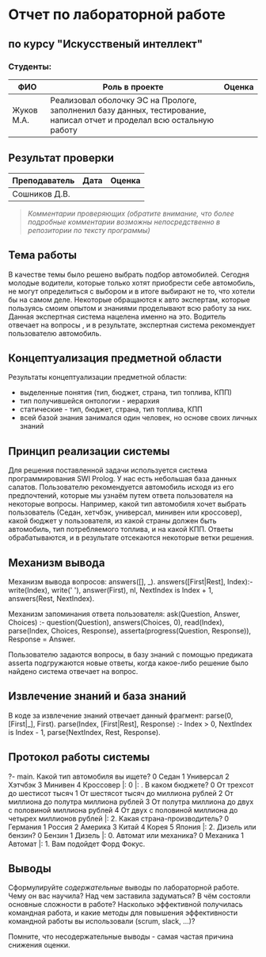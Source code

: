 # Отчет по лабораторной работе
## по курсу "Искусственый интеллект"

### Студенты: 

| ФИО       | Роль в проекте                     | Оценка       |
|-----------|------------------------------------|--------------|
| Жуков М.А. | Реализовал оболочку ЭС на Прологе, заполненил базу данных, тестирование, написал отчет и проделал всю остальную работу|          |

## Результат проверки

| Преподаватель     | Дата         |  Оценка       |
|-------------------|--------------|---------------|
| Сошников Д.В. |              |               |

> *Комментарии проверяющих (обратите внимание, что более подробные комментарии возможны непосредственно в репозитории по тексту программы)*

## Тема работы

В качестве темы было решено  выбрать подбор автомобилей. Сегодня молодые водители, которые только хотят приобрести себе автомобиль, не могут определиться с выбором и в итоге выбирают не то, что хотели бы на самом деле. Некоторые обращаются к авто экспертам, которые пользуясь смоим опытом и знаниями проделывают всю работу за них. Данная экспертная система нацелена именно на это. Водитель отвечает на  вопросы , и в результате, экспертная система рекомендует пользователю автомобиль.

## Концептуализация предметной области

Результаты концептуализации предметной области:
 - выделенные понятия (тип, бюджет, страна, тип топлива, КПП)
 - тип получившейся онтологии - иерархия 
 - статические - тип, бюджет, страна, тип топлива, КПП
 - всей базой знания занимался один человек, но основе своих личных знаний


## Принцип реализации системы

Для решения поставленной задачи используется система программирования SWI Prolog. У нас есть небольшая база данных салатов. Пользователю рекомендуется автомобиль исходя из его предпочтений, которые мы узнаём путем ответа пользователя на некоторые вопросы. Например, какой тип автомобиля хочет выбрать пользователь (Седан, хетчбэк, универсал, минивен или кроссовер), какой бюджет у пользователя, из какой страны должен быть автомобиль, тип потребляемого топлива, и на какой КПП. Ответы обрабатываются, и в результате отсекаются некоторые ветки решения.

## Механизм вывода

Механизм вывода вопросов:
answers([], _).
answers([First|Rest], Index):-
    write(Index), write(' '), answer(First), nl,
    NextIndex is Index + 1,
    answers(Rest, NextIndex).

Механизм запоминания ответа пользователя:
ask(Question, Answer, Choices) :-
    question(Question),
    answers(Choices, 0),
    read(Index),
    parse(Index, Choices, Response),
    asserta(progress(Question, Response)),
    Response = Answer.

Пользователю задаются вопросы, в базу знаний с помощью предиката asserta подгружаются новые ответы, когда какое-либо решение было найдено система отвечает на вопрос.

## Извлечение знаний и база знаний

В коде за извлечение знаний отвечает данный фрагмент:
parse(0, [First|_], First).
parse(Index, [First|Rest], Response) :-
    Index > 0,
    NextIndex is Index - 1,
    parse(NextIndex, Rest, Response).
    
## Протокол работы системы
?- main.
Какой тип автомобиля вы ищете?
0 Седан
1 Универсал
2 Хэтчбэк
3 Минивен
4 Кроссовер
|: 0
|: .
В каком бюджете?
0 От трехсот  до шестисот тысяч
1 От шестясот тысяч до миллиона рублей
2 От миллиона до полутра миллиона рублей
3 От полутра миллиона до двух c половиной миллиона рублей
4 От двух c половиной миллиона до четырех миллионов рублей
|: 2.
Какая страна-производитель?
0 Германия
1 Россия
2 Америка
3 Китай
4 Корея
5 Япония
|: 2.
Дизель или бензин?
0 Бензин
1 Дизель
|: 0.
Автомат или механика?
0 Механика
1 Автомат
|: 1.
Вам подойдет Форд Фокус.

## Выводы

Сформулируйте *содержательные* выводы по лабораторной работе. Чему он вас научила? 
Над чем заставила задуматься? В чём состояли основные сложности в работе? Насколько эффективной получилась командная работа, и какие методы для повышения эффективности командной работы вы использовали (scrum, slack, ...)?

Помните, что несодержательные выводы -
самая частая причина снижения оценки.
